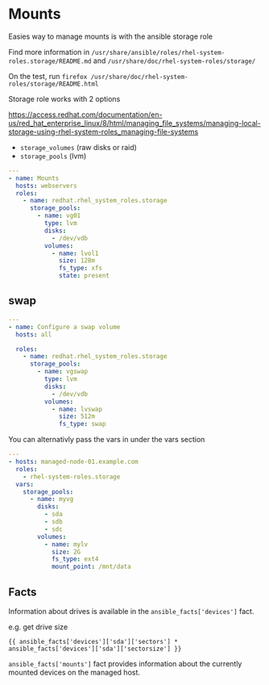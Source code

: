# Mounts

Easies way to manage mounts is with the ansible storage role

Find more information in `/usr/share/ansible/roles/rhel-system-roles.storage/README.md` and `/usr/share/doc/rhel-system-roles/storage/`

On the test, run `firefox /usr/share/doc/rhel-system-roles/storage/README.html`


Storage role works with 2 options

https://access.redhat.com/documentation/en-us/red_hat_enterprise_linux/8/html/managing_file_systems/managing-local-storage-using-rhel-system-roles_managing-file-systems


- `storage_volumes` (raw disks or raid)
- `storage_pools` (lvm)



```yaml
---
- name: Mounts
  hosts: webservers
  roles:
    - name: redhat.rhel_system_roles.storage
      storage_pools:
        - name: vg01
          type: lvm
          disks:
            - /dev/vdb
          volumes:
            - name: lvol1
              size: 128m
              fs_type: xfs
              state: present
```




## swap

```yaml
---
- name: Configure a swap volume
  hosts: all

  roles:
    - name: redhat.rhel_system_roles.storage
      storage_pools:
        - name: vgswap
          type: lvm
          disks:
            - /dev/vdb
          volumes:
            - name: lvswap
              size: 512m
              fs_type: swap
```


You can alternativly pass the vars in under the vars section

```yaml
---
- hosts: managed-node-01.example.com
  roles:
    - rhel-system-roles.storage
  vars:
    storage_pools:
      - name: myvg
        disks:
          - sda
          - sdb
          - sdc
        volumes:
          - name: mylv
            size: 2G
            fs_type: ext4
            mount_point: /mnt/data
```


## Facts

Information about drives is available in the `ansible_facts['devices']` fact.

e.g. get drive size

```
{{ ansible_facts['devices']['sda']['sectors'] * ansible_facts['devices']['sda']['sectorsize'] }}
```

`ansible_facts['mounts']` fact provides information about the currently mounted devices on the managed host.
